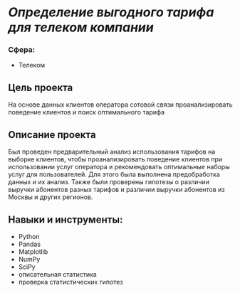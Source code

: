 # _Определение выгодного тарифа для телеком компании_
### Сфера: 
- Телеком
## Цель проекта
На основе данных клиентов оператора сотовой связи проанализировать поведение клиентов и поиск оптимального тарифа

## Описание проекта
Был проведен предварительный анализ использования тарифов на выборке клиентов, чтобы проанализировать поведение клиентов при использовании услуг оператора и рекомендовать оптимальные наборы услуг для пользователей. Для этого была выполнена предобработка данных и их анализ. Также были проверены гипотезы о различии выручки абонентов разных тарифов и различии выручки абонентов из Москвы и других регионов.
## Навыки и инструменты:
- Python
- Pandas
- Matplotlib
- NumPy
- SciPy
- описательная статистика
- проверка статистических гипотез